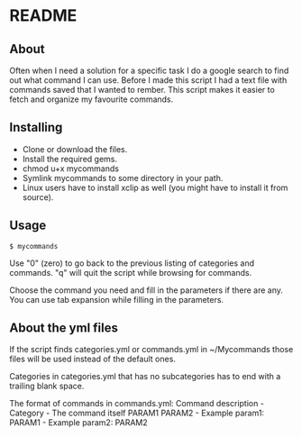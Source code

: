 README
=================

About
-----

Often when I need a solution for a specific task I do a google search to find out what command I can use. Before I made this script I had a text file with commands saved that I wanted to rember. 
This script makes it easier to fetch and organize my favourite commands.

Installing
----------

 * Clone or download the files.
 * Install the required gems.
 * chmod u+x mycommands
 * Symlink mycommands to some directory in your path.
 * Linux users have to install xclip as well (you might have to install it from source).

Usage
-----

    $ mycommands
    
Use "0" (zero) to go back to the previous listing of categories and commands.
"q" will quit the script while browsing for commands.

Choose the command you need and fill in the parameters if there are any.
You can use tab expansion while filling in the parameters.

About the yml files
-------------------

If the script finds categories.yml or commands.yml in ~/Mycommands
those files will be used instead of the default ones.

Categories in categories.yml that has no subcategories has to end with a trailing blank space.

The format of commands in commands.yml:
    Command description
      - Category
      - The command itself PARAM1 PARAM2
      - Example param1: PARAM1
      - Example param2: PARAM2